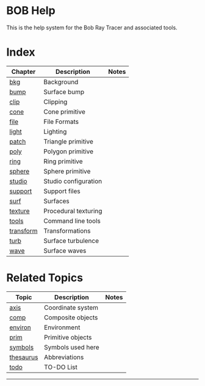 <link rel="stylesheet" href="./assets/help.css"/>

[bkg]: <./bkg/bkg.html>
[bump]: <./bump/bump.html>
[clip]: <./clip/clip.html>
[cone]: <./cone/cone.html>
[file]: <./file/file.html>
[light]: <./light/light.html>
[patch]: <./patch/patch.html>
[poly]: <./poly/poly.html>
[ring]: <./ring/ring.html>
[sphere]: <./sphere/sphere.html>
[studio]: <./studio/studio.html>
[support]: <./support/support.html>
[surf]: <./surf/surf.html>
[texture]: <./texture/texture.html>
[tools]: <./tools/tools.html>
[transform]: <./transform/transform.html>
[turb]: <./turb/turb.html>
[wave]: <./wave/wave.html>
[comp]: <comp.html>
[environ]: <environ.html>
[prim]: <prim.html>
[thesaurus]: <thesaurus.html>
[todo]: <todo.html>
[axis]: <axis.html>
[symbol]: <icon.html>

# BOB Help

This is the help system for the Bob Ray Tracer and associated tools.

# Index

| Chapter | Description | Notes |
| - | - | - |
| [bkg][bkg] | Background | |
| [bump][bump] | Surface bump | |
| [clip][clip] | Clipping | |
| [cone][cone] | Cone primitive | |
| [file][file] | File Formats | |
| [light][light] | Lighting | |
| [patch][patch] | Triangle primitive | |
| [poly][poly] | Polygon primitive | |
| [ring][ring] | Ring primitive | |
| [sphere][sphere] | Sphere primitive | |
| [studio][studio] | Studio configuration | |
| [support][support] | Support files | |
| [surf][surf] | Surfaces | |
| [texture][texture] | Procedural texturing | |
| [tools][tools] | Command line tools | |
| [transform][transform] | Transformations | |
| [turb][turb] | Surface turbulence | |
| [wave][wave] | Surface waves | |

# Related Topics

| Topic | Description | Notes |
| - | - | - |
| [axis][axis] | Coordinate system | |
| [comp][comp] | Composite objects | |
| [environ][environ] | Environment | |
| [prim][prim] | Primitive objects | |
| [symbols][symbol] | Symbols used here | |
| [thesaurus][thesaurus] | Abbreviations | |
| [todo][todo] | TO-DO List | |

---

